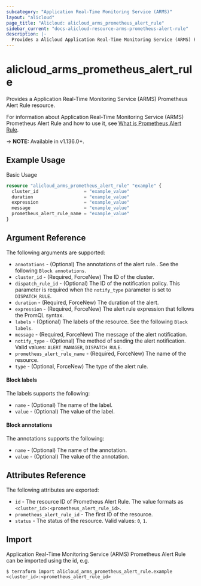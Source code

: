 ```yaml
---
subcategory: "Application Real-Time Monitoring Service (ARMS)"
layout: "alicloud"
page_title: "Alicloud: alicloud_arms_prometheus_alert_rule"
sidebar_current: "docs-alicloud-resource-arms-prometheus-alert-rule"
description: |-
  Provides a Alicloud Application Real-Time Monitoring Service (ARMS) Prometheus Alert Rule resource.
---
```


# alicloud\_arms\_prometheus\_alert\_rule

Provides a Application Real-Time Monitoring Service (ARMS) Prometheus Alert Rule resource.

For information about Application Real-Time Monitoring Service (ARMS) Prometheus Alert Rule and how to use it, see [What is Prometheus Alert Rule](https://www.alibabacloud.com/help/en/doc-detail/212056.htm).

-> **NOTE:** Available in v1.136.0+.

## Example Usage

Basic Usage

```terraform
resource "alicloud_arms_prometheus_alert_rule" "example" {
  cluster_id                 = "example_value"
  duration                   = "example_value"
  expression                 = "example_value"
  message                    = "example_value"
  prometheus_alert_rule_name = "example_value"
}

```

## Argument Reference

The following arguments are supported:

* `annotations` - (Optional) The annotations of the alert rule.. See the following `Block annotations`.
* `cluster_id` - (Required, ForceNew) The ID of the cluster.
* `dispatch_rule_id` - (Optional) The ID of the notification policy. This parameter is required when the `notify_type` parameter is set to `DISPATCH_RULE`.
* `duration` - (Required, ForceNew) The duration of the alert.
* `expression` - (Required, ForceNew) The alert rule expression that follows the PromQL syntax.
* `labels` - (Optional) The labels of the resource. See the following `Block labels`.
* `message` - (Required, ForceNew) The message of the alert notification.
* `notify_type` - (Optional) The method of sending the alert notification. Valid values: `ALERT_MANAGER`, `DISPATCH_RULE`.
* `prometheus_alert_rule_name` - (Required, ForceNew) The name of the resource.
* `type` - (Optional, ForceNew) The type of the alert rule.

#### Block labels

The labels supports the following: 

* `name` - (Optional) The name of the label.
* `value` - (Optional) The value of the label.

#### Block annotations

The annotations supports the following: 

* `name` - (Optional) The name of the annotation.
* `value` - (Optional) The value of the annotation.

## Attributes Reference

The following attributes are exported:

* `id` - The resource ID of Prometheus Alert Rule. The value formats as `<cluster_id>:<prometheus_alert_rule_id>`.
* `prometheus_alert_rule_id` - The first ID of the resource.
* `status` -  The status of the resource. Valid values: `0`, `1`.


## Import

Application Real-Time Monitoring Service (ARMS) Prometheus Alert Rule can be imported using the id, e.g.

```shell
$ terraform import alicloud_arms_prometheus_alert_rule.example <cluster_id>:<prometheus_alert_rule_id>
```
